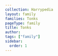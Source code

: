 ```yaml
---
collection: Harrypedia
layout: family
families: Tonks
pageType: family
title: Tonks
author:
tags: ["family"]
sidebar:
  order: 1
---
```

